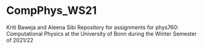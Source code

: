 # CompPhys_WS21
Kriti Baweja and Aleena Sibi
Repository for assignments for phys760: Computational Physics at the University of Bonn during the Winter Semester of 2021/22
